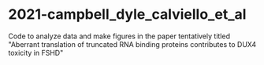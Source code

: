 # 2021-campbell_dyle_calviello_et_al

Code to analyze data and make figures in the paper tentatively titled "Aberrant translation of truncated RNA binding proteins contributes to DUX4 toxicity in FSHD"
